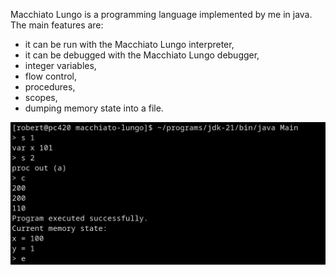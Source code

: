 Macchiato Lungo is a programming language implemented by me in java.
The main features are:

   - it can be run with the Macchiato Lungo interpreter,
   - it can be debugged with the Macchiato Lungo debugger,
   - integer variables,
   - flow control,
   - procedures,
   - scopes,
   - dumping memory state into a file.

![alt text](images/macchiato-lungo.png "Macchiato")

